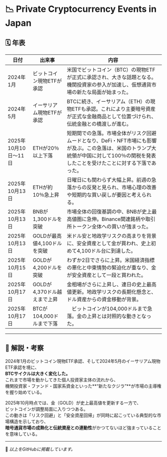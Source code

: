 # 📉 Private Cryptocurrency Events in Japan

## 🗓 年表

| 日付 | 出来事 | 内容 |
|------|--------|------|
| 2024年1月 | ビットコイン現物ETFが承認 | 米国でビットコイン（BTC）の現物ETFが正式に承認され、大きな話題となる。機関投資家の参入が加速し、仮想通貨市場の新たな局面が始まった。 |
| 2024年5月 | イーサリアム現物ETFが承認 | BTCに続き、イーサリアム（ETH）の現物ETFも承認。これにより主要暗号資産が正式な金融商品として位置づけられ、伝統金融との橋渡しが進む。 |
| 2025年10月10日〜11日 | ETHが20％以上下落 | 短期間での急落。市場全体がリスク回避ムードとなり、DeFi・NFT市場にも影響が及ぶ。この急落は、米国のトランプ大統領が中国に対して100％の関税を発表したことを受けたことに対する下落であった。 |
| 2025年10月13日 | ETHが約10％急上昇 | 日曜日にも関わらず大幅上昇。前週の急落からの反発と見られ、市場心理の改善や短期的な買い戻しが要因と考えられる。 |
| 2025年10月13日 | BNBが1,300ドルを突破 | 市場全体の回復基調の中、BNBが史上最高値圏に急伸。Binance関連銘柄や取引所トークン全体への買いが強まった。 |
| 2025年10月13日 | GOLDが最高値4,100ドルを突破 | 米ドル安と地政学リスクの高まりを背景に、安全資産として金が買われ、史上初めて4,100ドル台に到達した。 |
| 2025年10月15日 | GOLDが4,200ドルを突破 | わずか2日でさらに上昇。米国経済指標の悪化と中東情勢の緊迫化が重なり、金が安全資産として一段と買われた。 |
| 2025年10月17日 | GOLDが4,370ドル越えまで上昇 | 金相場がさらに上昇し、連日の史上最高値更新。地政学リスクの長期化懸念と、ドル資産からの資金移動が背景。 |
| 2025年10月17日 | BTCが104,000ドルまで下落 |　ビットコインが104,000ドルまで急落。金の上昇とは対照的な動きとなった。 |

---

## 💭 解説・考察

2024年1月のビットコイン現物ETF承認、そして2024年5月のイーサリアム現物ETF承認を境に、  
**BTCサイクルは大きく変化した。**  
これまで市場を動かしてきた個人投資家主体の流れから、  
機関投資家・ファンド・国家系資金といった**“新たなクジラ”**が市場の主導権を握り始めている。  

2025年10月時点では、金（GOLD）が史上最高値を更新する一方で、  
ビットコインが調整局面に入りつつある。  
この動きは「リスク回避」と「安全資産回帰」が同時に起こっている典型的な市場構造を示しており、  
**暗号通貨市場の成熟化と伝統資産との連動性**がかつてないほど強まっていることを意味している。

---

📘 *以上をGitHubに掲載しています。*
